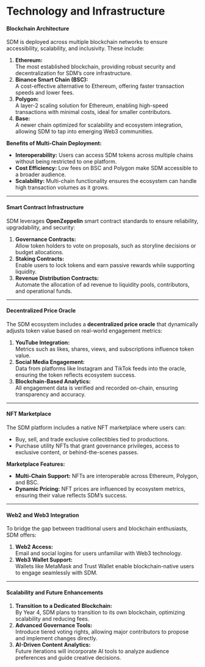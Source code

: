 # Technology and Infrastructure

#### **Blockchain Architecture**

SDM is deployed across multiple blockchain networks to ensure accessibility, scalability, and inclusivity. These include:

1. **Ethereum:**\
   The most established blockchain, providing robust security and decentralization for SDM’s core infrastructure.
2. **Binance Smart Chain (BSC):**\
   A cost-effective alternative to Ethereum, offering faster transaction speeds and lower fees.
3. **Polygon:**\
   A layer-2 scaling solution for Ethereum, enabling high-speed transactions with minimal costs, ideal for smaller contributors.
4. **Base:**\
   A newer chain optimized for scalability and ecosystem integration, allowing SDM to tap into emerging Web3 communities.

**Benefits of Multi-Chain Deployment:**

* **Interoperability:** Users can access SDM tokens across multiple chains without being restricted to one platform.
* **Cost Efficiency:** Low fees on BSC and Polygon make SDM accessible to a broader audience.
* **Scalability:** Multi-chain functionality ensures the ecosystem can handle high transaction volumes as it grows.

***

#### **Smart Contract Infrastructure**

SDM leverages **OpenZeppelin** smart contract standards to ensure reliability, upgradability, and security:

1. **Governance Contracts:**\
   Allow token holders to vote on proposals, such as storyline decisions or budget allocations.
2. **Staking Contracts:**\
   Enable users to lock tokens and earn passive rewards while supporting liquidity.
3. **Revenue Distribution Contracts:**\
   Automate the allocation of ad revenue to liquidity pools, contributors, and operational funds.

***

#### **Decentralized Price Oracle**

The SDM ecosystem includes a **decentralized price oracle** that dynamically adjusts token value based on real-world engagement metrics:

1. **YouTube Integration:**\
   Metrics such as likes, shares, views, and subscriptions influence token value.
2. **Social Media Engagement:**\
   Data from platforms like Instagram and TikTok feeds into the oracle, ensuring the token reflects ecosystem success.
3. **Blockchain-Based Analytics:**\
   All engagement data is verified and recorded on-chain, ensuring transparency and accuracy.

***

#### **NFT Marketplace**

The SDM platform includes a native NFT marketplace where users can:

* Buy, sell, and trade exclusive collectibles tied to productions.
* Purchase utility NFTs that grant governance privileges, access to exclusive content, or behind-the-scenes passes.

**Marketplace Features:**

* **Multi-Chain Support:** NFTs are interoperable across Ethereum, Polygon, and BSC.
* **Dynamic Pricing:** NFT prices are influenced by ecosystem metrics, ensuring their value reflects SDM’s success.

***

#### **Web2 and Web3 Integration**

To bridge the gap between traditional users and blockchain enthusiasts, SDM offers:

1. **Web2 Access:**\
   Email and social logins for users unfamiliar with Web3 technology.
2. **Web3 Wallet Support:**\
   Wallets like MetaMask and Trust Wallet enable blockchain-native users to engage seamlessly with SDM.

***

#### **Scalability and Future Enhancements**

1. **Transition to a Dedicated Blockchain:**\
   By Year 4, SDM plans to transition to its own blockchain, optimizing scalability and reducing fees.
2. **Advanced Governance Tools:**\
   Introduce tiered voting rights, allowing major contributors to propose and implement changes directly.
3. **AI-Driven Content Analytics:**\
   Future iterations will incorporate AI tools to analyze audience preferences and guide creative decisions.
